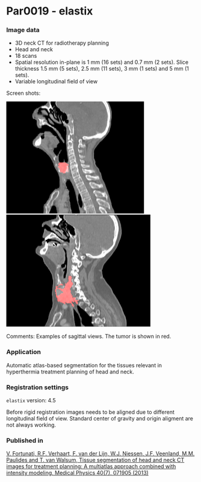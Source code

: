 # Par0019 - elastix

###  Image data

* 3D neck CT for radiotherapy planning
* Head and neck
* 18 scans
* Spatial resolution in-plane is 1 mm (16 sets) and 0.7 mm (2 sets). Slice thickness 1.5 mm (5 sets), 2.5 mm (11 sets), 3 mm (1 sets) and 5 mm (1 sets).
* Variable longitudinal field of view


Screen shots:

![alt-text](Example1.png) ![alt-text](Example2.png)

Comments: Examples of sagittal views. The tumor is shown in red.

###  Application

Automatic atlas-based segmentation for the tissues relevant in hyperthermia treatment planning of head and neck.

###  Registration settings

`elastix` version: 4.5

Before rigid registration images needs to be aligned due to different longitudinal field of view. Standard center of gravity and origin aligment are not always working.

###  Published in

[V. Fortunati, R.F. Verhaart, F. van der Lijn, W.J. Niessen, J.F. Veenland, M.M. Paulides and T. van Walsum, Tissue segmentation of head and neck CT images for treatment planning: A multiatlas approach combined with intensity modeling, Medical Physics 40(7), 071905 (2013)][1]

[1]: http://dx.doi.org/10.1118/1.4810971
